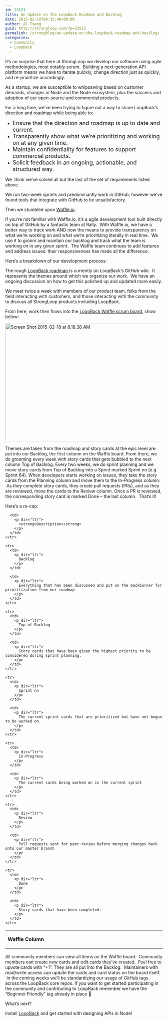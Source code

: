```yaml
---
id: 23523
title: An Update on the LoopBack Roadmap and Backlog
date: 2015-02-18T08:15:48+00:00
author: Al Tsang
guid: http://strongloop.com/?p=23523
permalink: /strongblog/an-update-on-the-loopback-roadmap-and-backlog/
categories:
  - Community
  - LoopBack
---
```

<p dir="ltr">
  It&#8217;s no surprise that here at StrongLoop we develop our software using agile methodologies, most notably scrum.  Building a next-generation API platform means we have to iterate quickly, change direction just as quickly, and re-prioritize accordingly.
</p>

<p dir="ltr">
  As a startup, we are susceptible to whipsawing based on customer demands, changes in Node and the Node ecosystem, plus the success and adoption of our open-source and commercial products.
</p>

<p dir="ltr">
  For a long time, we&#8217;ve been trying to figure out a way to share LoopBack&#8217;s direction and roadmap while being able to:
</p>

  * <span style="font-size: 18px;">Ensure that the direction and roadmap is up to date and current.</span>
  * <span style="font-size: 18px;">Transparently show what we&#8217;re prioritizing and working on at any given time.</span>
  * <span style="font-size: 18px;">Maintain confidentiality for features to support commercial products.</span>
  * <span style="font-size: 18px;">Solicit feedback in an ongoing, actionable, and structured way.</span>

<p dir="ltr">
  We  think we&#8217;ve solved all but the last of the set of requirements listed above.
</p>

<p dir="ltr">
  <!--more-->
</p>

<p dir="ltr">
  We run two-week sprints and predominantly work in GitHub; however we’ve found tools that integrate with GitHub to be unsatisfactory.
</p>

<p dir="ltr">
  Then we stumbled upon <a href="http://www.waffle.io">Waffle.io</a>.
</p>

<p dir="ltr">
  If you&#8217;re not familiar with Waffle.io, it&#8217;s a agile development tool built directly on top of GitHub by a fantastic team at Rally.  With Waffle.io, we have a better way to track work AND now the means to provide transparency on what we&#8217;re working on and what we&#8217;re prioritizing literally in real time.  We use it to groom and maintain our backlog and track what the team is working on in any given sprint.  The Waffle team continues to add features and address issues: their responsiveness has made all the difference.
</p>

<p dir="ltr">
  Here&#8217;s a breakdown of our development process:
</p>

<p dir="ltr">
  The rough <a href="https://github.com/strongloop/loopback/wiki/Roadmap">LoopBack roadmap </a>is currently on LoopBack&#8217;s GitHub wiki.  It represents the themes around which we organize our work.  We have an ongoing discussion on how to get this polished up and updated more easily.
</p>

<p dir="ltr">
  We meet twice a week with members of our product team, folks from the field interacting with customers, and those interacting with the community to discuss all StrongLoop products including LoopBack.
</p>

<p dir="ltr">
  From here, work then flows into the <a href="https://waffle.io/strongloop/loopback">LoopBack Waffle scrum board</a>, show below:
</p>

<p dir="ltr">
  <img class="aligncenter size-large wp-image-23527" src="https://strongloop.com/wp-content/uploads/2015/02/Screen-Shot-2015-02-18-at-8.18.38-AM-1030x376.png" alt="Screen Shot 2015-02-18 at 8.18.38 AM" width="1030" height="376" />
</p>

<p dir="ltr">
  Themes are taken from the roadmap and story cards at the epic level are put into our Backlog, the first column on the Waffle board. From there, we do grooming every week with story cards that gets bubbled to the next column Top of Backlog. Every two weeks, we do sprint planning and we move story cards from Top of Backlog into a Sprint marked Sprint nn (e.g. Sprint 64). When developers starts working on issues, they take the story cards from the Planning column and move them to the In-Progress column.  As they complete story cards, they create pull requests (PRs), and as they are reviewed, move the cards to the Review column. Once a PR is reviewed, the corresponding story card is marked Done &#8211; the last column.  That&#8217;s it!
</p>

<p dir="ltr">
  Here&#8217;s a re-cap:
</p>

<div dir="ltr">
  <table>
    <colgroup> <col width="153" /> <col width="471" /></colgroup> <tr>
      <td>
        <p dir="ltr">
          <strong>Waffle Column</strong>
        </p>
      </td>
      
      <td>
        <p dir="ltr">
          <strong>Description</strong>
        </p>
      </td>
    </tr>
    
    <tr>
      <td>
        <p dir="ltr">
          Backlog
        </p>
      </td>
      
      <td>
        <p dir="ltr">
          Everything that has been discussed and put on the backburner for prioritization from our roadmap
        </p>
      </td>
    </tr>
    
    <tr>
      <td>
        <p dir="ltr">
          Top of Backlog
        </p>
      </td>
      
      <td>
        <p dir="ltr">
          Story cards that have been given the highest priority to be considered during sprint planning.
        </p>
      </td>
    </tr>
    
    <tr>
      <td>
        <p dir="ltr">
          Sprint nn
        </p>
      </td>
      
      <td>
        <p dir="ltr">
          The current sprint cards that are prioritized but have not begun to be worked on.
        </p>
      </td>
    </tr>
    
    <tr>
      <td>
        <p dir="ltr">
          In-Progress
        </p>
      </td>
      
      <td>
        <p dir="ltr">
          The current cards being worked on in the current sprint
        </p>
      </td>
    </tr>
    
    <tr>
      <td>
        <p dir="ltr">
          Review
        </p>
      </td>
      
      <td>
        <p dir="ltr">
          Pull requests sent for peer-review before merging changes back onto our master branch
        </p>
      </td>
    </tr>
    
    <tr>
      <td>
        <p dir="ltr">
          Done
        </p>
      </td>
      
      <td>
        <p dir="ltr">
          Story cards that have been completed.
        </p>
      </td>
    </tr>
  </table>
</div>

<p dir="ltr">
  All community members can view all items on the Waffle board.  Community members can create new cards and edit cards they&#8217;ve created.  Feel free to upvote cards with &#8220;+1&#8221;. They are all put into the Backlog.  Maintainers with read/write access can update the cards and card status on the board itself.  In the coming weeks we&#8217;ll be standardizing our usage of GitHub tags across the LoopBack core repos. If you want to get started participating in the community and contributing to LoopBack remember we have the &#8220;Beginner Friendly&#8221; tag already in place 🙂
</p>

<p dir="ltr">
  What&#8217;s next?
</p>

<p dir="ltr">
  Install <a href="http://loopback.io/">LoopBack</a> and get started with designing APIs in Node!
</p>